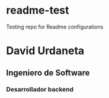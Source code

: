 # readme-test
Testing repo for Readme configurations

# David Urdaneta
## Ingeniero de Software
### Desarrollador backend